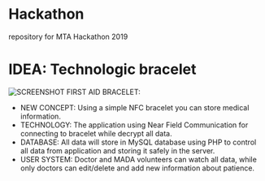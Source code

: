 # Hackathon
repository for MTA Hackathon 2019

# IDEA: Technologic bracelet
![SCREENSHOT](https://idohayun.com/img/projects/project_expand_1.png)
FIRST AID BRACELET:
<ul>
  <li>NEW CONCEPT: Using a simple NFC bracelet you can store medical information.</li>
<li>TECHNOLOGY: The application using Near Field Communication for connecting to bracelet while decrypt all data.</li>
<li>DATABASE: All data will store in MySQL database using PHP to control all data from application and storing it safely in the server.</li>
<li>USER SYSTEM: Doctor and MADA volunteers can watch all data, while only doctors can edit/delete and add new information about patience.</li>
